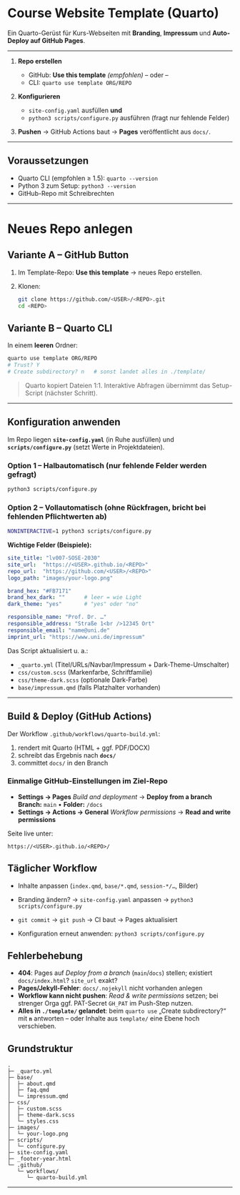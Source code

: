 # Course Website Template (Quarto)

Ein Quarto-Gerüst für Kurs-Webseiten mit **Branding**, **Impressum** und **Auto-Deploy auf GitHub Pages**.

------------------------------------------------------------------------

1.  **Repo erstellen**

    -   GitHub: **Use this template** *(empfohlen)* – oder –
    -   CLI: `quarto use template ORG/REPO`

2.  **Konfigurieren**

    -   `site-config.yaml` ausfüllen **und**
    -   `python3 scripts/configure.py` ausführen (fragt nur fehlende Felder)

3.  **Pushen** → GitHub Actions baut → **Pages** veröffentlicht aus `docs/`.

------------------------------------------------------------------------

## Voraussetzungen

-   Quarto CLI (empfohlen ≥ 1.5): `quarto --version`
-   Python 3 zum Setup: `python3 --version`
-   GitHub-Repo mit Schreibrechten

------------------------------------------------------------------------

# Neues Repo anlegen

## Variante A – GitHub Button

1.  Im Template-Repo: **Use this template** → neues Repo erstellen.

2.  Klonen:

    ``` bash
    git clone https://github.com/<USER>/<REPO>.git
    cd <REPO>
    ```

## Variante B – Quarto CLI

In einem **leeren** Ordner:

``` bash
quarto use template ORG/REPO
# Trust? Y
# Create subdirectory? n   # sonst landet alles in ./template/
```

> Quarto kopiert Dateien 1:1. Interaktive Abfragen übernimmt das Setup-Script (nächster Schritt).

------------------------------------------------------------------------

## Konfiguration anwenden

Im Repo liegen **`site-config.yaml`** (in Ruhe ausfüllen) und **`scripts/configure.py`** (setzt Werte in Projektdateien).

### Option 1 – Halbautomatisch (nur fehlende Felder werden gefragt)

``` bash
python3 scripts/configure.py
```

### Option 2 – Vollautomatisch (ohne Rückfragen, bricht bei fehlenden Pflichtwerten ab)

``` bash
NONINTERACTIVE=1 python3 scripts/configure.py
```

**Wichtige Felder (Beispiele):**

``` yaml
site_title: "lv007-SOSE-2030"
site_url:  "https://<USER>.github.io/<REPO>"
repo_url:  "https://github.com/<USER>/<REPO>"
logo_path: "images/your-logo.png"

brand_hex: "#FB7171"
brand_hex_dark: ""      # leer = wie Light
dark_theme: "yes"       # "yes" oder "no"

responsible_name: "Prof. Dr. …"
responsible_address: "Straße 1<br />12345 Ort"
responsible_email: "name@uni.de"
imprint_url: "https://www.uni.de/impressum"
```

Das Script aktualisiert u. a.:

-   `_quarto.yml` (Titel/URLs/Navbar/Impressum + Dark-Theme-Umschalter)
-   `css/custom.scss` (Markenfarbe, Schriftfamilie)
-   `css/theme-dark.scss` (optionale Dark-Farbe)
-   `base/impressum.qmd` (falls Platzhalter vorhanden)

------------------------------------------------------------------------

## Build & Deploy (GitHub Actions)

Der Workflow `.github/workflows/quarto-build.yml`:

1.  rendert mit Quarto (HTML + ggf. PDF/DOCX)
2.  schreibt das Ergebnis nach **`docs/`**
3.  committet `docs/` in den Branch

### Einmalige GitHub-Einstellungen im Ziel-Repo

-   **Settings → Pages** *Build and deployment* → **Deploy from a branch** **Branch:** `main` • **Folder:** `/docs`
-   **Settings → Actions → General** *Workflow permissions* → **Read and write permissions**

Seite live unter:

```         
https://<USER>.github.io/<REPO>/
```

## Täglicher Workflow

-   Inhalte anpassen (`index.qmd`, `base/*.qmd`, `session-*/…`, Bilder)

-   Branding ändern? → `site-config.yaml` anpassen → `python3 scripts/configure.py`

-   `git commit` → `git push` → CI baut → Pages aktualisiert

-   Konfiguration erneut anwenden: `python3 scripts/configure.py`


## Fehlerbehebung

-   **404**: Pages auf *Deploy from a branch* (`main`/`docs`) stellen; existiert `docs/index.html`? `site_url` exakt?
-   **Pages/Jekyll-Fehler**: `docs/.nojekyll` nicht vorhanden anlegen
-   **Workflow kann nicht pushen**: *Read & write permissions* setzen; bei strenger Orga ggf. PAT-Secret `GH_PAT` im Push-Step nutzen.
-   **Alles in `./template/` gelandet**: beim `quarto use` „Create subdirectory?“ mit **`n`** antworten – oder Inhalte aus `template/` eine Ebene hoch verschieben.

## Grundstruktur 

```         
.
├─ _quarto.yml
├─ base/
│  ├─ about.qmd
│  ├─ faq.qmd
│  └─ impressum.qmd
├─ css/
│  ├─ custom.scss
│  ├─ theme-dark.scss
│  └─ styles.css
├─ images/
│  └─ your-logo.png
├─ scripts/
│  └─ configure.py
├─ site-config.yaml
├─ _footer-year.html
└─ .github/
   └─ workflows/
      └─ quarto-build.yml
```

------------------------------------------------------------------------

## 
